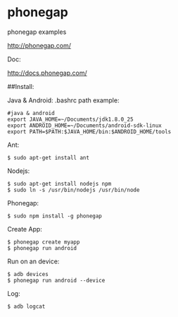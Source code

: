 phonegap
========

phonegap examples

http://phonegap.com/

Doc:

http://docs.phonegap.com/

##Install:

Java & Android: .bashrc path example:
```
#java & android
export JAVA_HOME=~/Documents/jdk1.8.0_25
export ANDROID_HOME=~/Documents/android-sdk-linux
export PATH=$PATH:$JAVA_HOME/bin:$ANDROID_HOME/tools
```
Ant:
```
$ sudo apt-get install ant
```

Nodejs:
```
$ sudo apt-get install nodejs npm
$ sudo ln -s /usr/bin/nodejs /usr/bin/node
```

Phonegap:
```
$ sudo npm install -g phonegap
```
Create App:
```
$ phonegap create myapp
$ phonegap run android
```
Run on an device:
```
$ adb devices
$ phonegap run android --device
```
Log:
```
$ adb logcat
```
